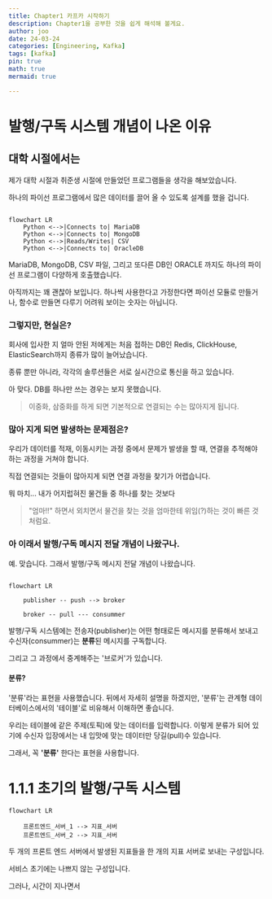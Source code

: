 ```yaml
---
title: Chapter1 카프카 시작하기
description: Chapter1을 공부한 것을 쉽게 해석해 볼게요.
author: joo
date: 24-03-24
categories: [Engineering, Kafka]
tags: [kafka]
pin: true
math: true
mermaid: true

---
```


# 발행/구독 시스템 개념이 나온 이유

## 대학 시절에서는

제가 대학 시절과 취준생 시절에 만들었던 프로그램들을 생각을 해보았습니다.

하나의 파이선 프로그램에서 많은 데이터를 끌어 올 수 있도록 설계를 했을 겁니다.


```mermaid

flowchart LR
    Python <-->|Connects to| MariaDB
    Python <-->|Connects to| MongoDB
    Python <-->|Reads/Writes| CSV
    Python <-->|Connects to| OracleDB

```


MariaDB, MongoDB, CSV 파일, 그리고 또다른 DB인 ORACLE 까지도 하나의 파이선 프로그램이 다양하게 호출했습니다.

아직까지는 꽤 괜찮아 보입니다.
하나씩 사용한다고 가정한다면 파이선 모듈로 만들거나, 함수로 만들면 다루기 어려워 보이는 숫자는 아닙니다.

### 그렇지만, 현실은?

회사에 입사한 지 얼마 안된 저에게는 처음 접하는 DB인 Redis, ClickHouse, ElasticSearch까지 종류가 많이 늘어났습니다.

종류 뿐만 아니라, 각각의 솔루션들은 서로 실시간으로 통신을 하고 있습니다.
 
아 맞다. DB를 하나만 쓰는 경우는 보지 못했습니다. 
>이중화, 삼중화를 하게 되면 기본적으로 연결되는 수는 많아지게 됩니다.

### 많아 지게 되면 발생하는 문제점은?

우리가 데이터를 적재, 이동시키는 과정 중에서 문제가 발생을 할 때, 연결을 추적해야 하는 과정을 거쳐야 합니다.

직접 연결되는 것들이 많아지게 되면 연결 과정을 찾기가 어렵습니다.

뭐 마치... 내가 어지럽혀진 물건들 중 하나를 찾는 것보다

>"엄마!!" 하면서 외치면서 물건을 찾는 것을 엄마한테 위임(?)하는 것이 빠른 것처럼요.

### 아 이래서 발행/구독 메시지 전달 개념이 나왔구나.
예. 맞습니다.
그래서 발행/구독 메시지 전달 개념이 나왔습니다.

```mermaid

flowchart LR
    
    publisher -- push --> broker
    
    broker -- pull --- consummer

```
발행/구독 시스템에는 전송자(publisher)는 어떤 형태로든 메시지를 분류해서 보내고
수신자(consummer)는 **분류**된 메시지를 구독합니다.

그리고 그 과정에서 중계해주는 '브로커'가 있습니다.

#### 분류?
'분류'라는 표현을 사용했습니다. 뒤에서 자세히 설명을 하겠지만, 
'분류'는 관계형 데이터베이스에서의 '테이블'로 비유해서 이해하면 좋습니다.

우리는 테이블에 같은 주제(토픽)에 맞는 데이터를 입력합니다. 이렇게 분류가 되어 있기에 수신자 입장에서는 내 입맛에 맞는 데이터만 당길(pull)수 있습니다.

그래서, 꼭 **'분류'** 한다는 표현을 사용합니다.

# 1.1.1 초기의 발행/구독 시스템


```mermaid
flowchart LR

    프론트엔드_서버_1 --> 지표_서버
    프론트엔드_서버_2 --> 지표_서버

```
두 개의 프론트 엔드 서버에서 발생된 지표들을 한 개의 지표 서버로 보내는 구성입니다.

서비스 초기에는 나쁘지 않는 구성입니다.

그러나, 시간이 지나면서 